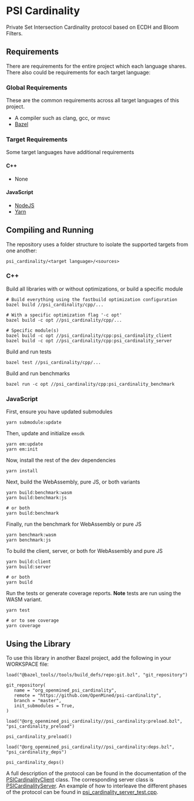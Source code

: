 # PSI Cardinality

Private Set Intersection Cardinality protocol based on ECDH and Bloom Filters.

## Requirements

There are requirements for the entire project which each language shares. There also could be requirements for each target language:

### Global Requirements

These are the common requirements across all target languages of this project.

- A compiler such as clang, gcc, or msvc
- [Bazel](https://bazel.build)

### Target Requirements

Some target languages have additional requirements

#### C++

- None

#### JavaScript

- [NodeJS](https://nodejs.org/en/)
- [Yarn](https://yarnpkg.com/)

## Compiling and Running

The repository uses a folder structure to isolate the supported targets from one another:

```
psi_cardinality/<target language>/<sources>
```

### C++

Build all libraries with or without optimizations, or build a specific module

```
# Build everything using the fastbuild optimization configuration
bazel build //psi_cardinality/cpp/...

# With a specific optimization flag '-c opt'
bazel build -c opt //psi_cardinality/cpp/...

# Specific module(s)
bazel build -c opt //psi_cardinality/cpp:psi_cardinality_client
bazel build -c opt //psi_cardinality/cpp:psi_cardinality_server
```

Build and run tests

```
bazel test //psi_cardinality/cpp/...
```

Build and run benchmarks

```
bazel run -c opt //psi_cardinality/cpp:psi_cardinality_benchmark
```

### JavaScript

First, ensure you have updated submodules

```
yarn submodule:update
```

Then, update and initialize `emsdk`

```
yarn em:update
yarn em:init
```

Now, install the rest of the dev dependencies

```
yarn install
```

Next, build the WebAssembly, pure JS, or both variants

```
yarn build:benchmark:wasm
yarn build:benchmark:js

# or both
yarn build:benchmark
```

Finally, run the benchmark for WebAssembly or pure JS

```
yarn benchmark:wasm
yarn benchmark:js
```

To build the client, server, or both for WebAssembly and pure JS

```
yarn build:client
yarn build:server

# or both
yarn build
```

Run the tests or generate coverage reports. **Note** tests are run using the WASM variant.

```
yarn test

# or to see coverage
yarn coverage
```

## Using the Library

To use this library in another Bazel project, add the following in your WORKSPACE file:

```
load("@bazel_tools//tools/build_defs/repo:git.bzl", "git_repository")

git_repository(
   name = "org_openmined_psi_cardinality",
   remote = "https://github.com/OpenMined/psi-cardinality",
   branch = "master",
   init_submodules = True,
)

load("@org_openmined_psi_cardinality//psi_cardinality:preload.bzl", "psi_cardinality_preload")

psi_cardinality_preload()

load("@org_openmined_psi_cardinality//psi_cardinality:deps.bzl", "psi_cardinality_deps")

psi_cardinality_deps()

```

A full description of the protocol can be found in the documentation of the [PSICardinalityClient](psi_cardinality/cpp/psi_cardinality_client.h) class.
The corresponding server class is [PSICardinalityServer](psi_cardinality/cpp/psi_cardinality_server.h).
An example of how to interleave the different phases of the protocol can be found in [psi_cardinality_server_test.cpp](psi_cardinality/cpp/psi_cardinality_server_test.cpp).
